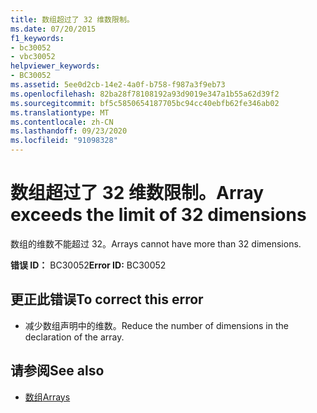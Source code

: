 ```yaml
---
title: 数组超过了 32 维数限制。
ms.date: 07/20/2015
f1_keywords:
- bc30052
- vbc30052
helpviewer_keywords:
- BC30052
ms.assetid: 5ee0d2cb-14e2-4a0f-b758-f987a3f9eb73
ms.openlocfilehash: 82ba28f78108192a93d9019e347a1b55a62d39f2
ms.sourcegitcommit: bf5c5850654187705bc94cc40ebfb62fe346ab02
ms.translationtype: MT
ms.contentlocale: zh-CN
ms.lasthandoff: 09/23/2020
ms.locfileid: "91098328"
---
```

# <a name="array-exceeds-the-limit-of-32-dimensions"></a><span data-ttu-id="dd604-102">数组超过了 32 维数限制。</span><span class="sxs-lookup"><span data-stu-id="dd604-102">Array exceeds the limit of 32 dimensions</span></span>

<span data-ttu-id="dd604-103">数组的维数不能超过 32。</span><span class="sxs-lookup"><span data-stu-id="dd604-103">Arrays cannot have more than 32 dimensions.</span></span>  
  
 <span data-ttu-id="dd604-104">**错误 ID：** BC30052</span><span class="sxs-lookup"><span data-stu-id="dd604-104">**Error ID:** BC30052</span></span>  
  
## <a name="to-correct-this-error"></a><span data-ttu-id="dd604-105">更正此错误</span><span class="sxs-lookup"><span data-stu-id="dd604-105">To correct this error</span></span>  
  
- <span data-ttu-id="dd604-106">减少数组声明中的维数。</span><span class="sxs-lookup"><span data-stu-id="dd604-106">Reduce the number of dimensions in the declaration of the array.</span></span>  
  
## <a name="see-also"></a><span data-ttu-id="dd604-107">请参阅</span><span class="sxs-lookup"><span data-stu-id="dd604-107">See also</span></span>

- [<span data-ttu-id="dd604-108">数组</span><span class="sxs-lookup"><span data-stu-id="dd604-108">Arrays</span></span>](../programming-guide/language-features/arrays/index.md)
